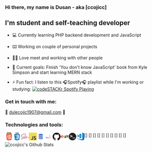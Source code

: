 ### Hi there, my name is Dusan - aka [ccojicc]

## I'm student and self-teaching developer

- 💻 Currently learning PHP backend development and JavaScript
- ⌨️ Working on couple of personal projects
- 🙋‍♂️ Love meet and working with other people
- 👊 Current goals: Finish 'You don't know JavaScript' book from Kyle Simpson and start learning MERN stack

- ⚡ Fun fact: I listen to this 🎧Spotify🎧 playlist while I'm working or studying: [<img src="https://image.flaticon.com/icons/svg/49/49097.svg" alt="codeSTACKr Spotify Playing" width="350" />](https://open.spotify.com/playlist/0vvXsWCC9xrXsKd4FyS8kM?si=GaKvzdJ3QzSGVF1kvYLj3Q)

### Get in touch with me:

📧 dulecojic1907@gmail.com 📧

### Technologies and tools:

[<img align="left" alt="HTML5" width="26px" src="https://raw.githubusercontent.com/github/explore/80688e429a7d4ef2fca1e82350fe8e3517d3494d/topics/html/html.png" />]
[<img align="left" alt="CSS3" width="26px" src="https://raw.githubusercontent.com/github/explore/80688e429a7d4ef2fca1e82350fe8e3517d3494d/topics/css/css.png" />]
[<img align="left" alt="SASS" width="26px" src="https://raw.githubusercontent.com/github/explore/80688e429a7d4ef2fca1e82350fe8e3517d3494d/topics/sass/sass.png" />]
[<img align="left" alt="JavaScript" width="26px" src="https://raw.githubusercontent.com/github/explore/80688e429a7d4ef2fca1e82350fe8e3517d3494d/topics/javascript/javascript.png" />]
[<img align="left" alt="SQL" width="26px" src="https://raw.githubusercontent.com/github/explore/80688e429a7d4ef2fca1e82350fe8e3517d3494d/topics/sql/sql.png" />]
[<img align="left" alt="mySQL" width="26px" src="https://raw.githubusercontent.com/github/explore/80688e429a7d4ef2fca1e82350fe8e3517d3494d/topics/mysql/mysql.png" />]
[<img align="left" alt="GitHub" width="26px" src="https://raw.githubusercontent.com/github/explore/78df643247d429f6cc873026c0622819ad797942/topics/github/github.png" />]
[<img align="left" alt="Git" width="26px" src="https://raw.githubusercontent.com/github/explore/80688e429a7d4ef2fca1e82350fe8e3517d3494d/topics/git/git.png" />]
[<img align="left" alt="Terminal" width="26px" src="https://raw.githubusercontent.com/github/explore/d92924b1d925bb134e308bd29c9de6c302ed3beb/topics/terminal/terminal.png" />]
[<img align="left" alt="Visual Studio Code" width="26px" src="https://raw.githubusercontent.com/github/explore/80688e429a7d4ef2fca1e82350fe8e3517d3494d/topics/visual-studio-code/visual-studio-code.png" />]

<img align="left" alt="ccojicc's Github Stats" src="https://github-readme-stats.codestackr.vercel.app/api?username=ccojicc&show_icons=true&hide_border=true" />
